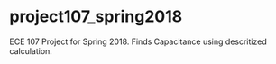# project107_spring2018
ECE 107 Project for Spring 2018. Finds Capacitance using descritized calculation. 
